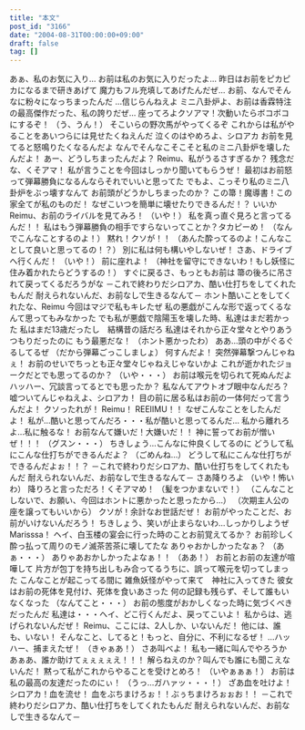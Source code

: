 ```yaml
---
title: "本文"
post_id: "3166"
date: "2004-08-31T00:00:00+09:00"
draft: false
tag: []
---
```



あぁ、私のお気に入り… お前は私のお気に入りだったよ… 昨日はお前をピカピカになるまで研きあげて 魔力もフル充填してあげたんだぜ… お前、なんでそんなに粉々になっちまったんだ …信じらんねえよ ミニ八卦炉よ、お前は香霖特注の最高傑作だった、私の誇りだぜ… 座ってろよクソアマ！次動いたらボコボコにするぞ！ （う、うん！） そこいらの野次馬がやってくるぞ これからは私がやることをあいつらには見せたくねえんだ 泣くのはやめろよ、シロアカ お前を見てると怒鳴りたくなるんだよ なんでそんなこそこそと私のミニ八卦炉を壊したんだよ！ あー、どうしちまったんだよ？ Reimu、私がうるさすぎるか？ 残念だな、くそアマ！ 私が言うことを今回はしっかり聞いてもらうぜ！ 最初はお前怒って弾幕勝負になるんならそれでいいと思ってた でもよ、こっそり私のミニ八卦炉をぶっ壊すなんて お前頭がどうかしちまったのか？ この箒！魔導書！この家全てが私のものだ！ なぜこいつを簡単に壊せたりできるんだ！？ いいか Reimu、お前のライバルを見てみろ！ （いや！） 私を真っ直ぐ見ろと言ってるんだ！！ 私はもう弾幕勝負の相手ですらないってことか？タカピーめ！ （なんでこんなことするのよ！） 黙れ！クソが！！ （あんた酔ってるのよ！こんなことして良いと思ってるの！？） 別に私は何も構いやしないぜ！ さあ、ドライブへ行くんだ！ （いや！） 前に座れよ！ （神社を留守にできないわ！もし妖怪に住み着かれたらどうするの！） すぐに戻るさ、もっともお前は 箒の後ろに吊されて戻ってくるだろうがな －これで終わりだシロアカ、酷い仕打ちをしてくれたもんだ 耐えられないんだ、お前なしで生きるなんて－ ホント酷いことをしてくれたな、Reimu 今回はマジで私もキレたぜ 私の悪戯がこんな形で返ってくるなんて思ってもみなかった でも私が悪戯で陰陽玉を壊した時、私達はまだ若かった 私はまだ13歳だったし　結構昔の話だろ 私達はそれから正々堂々とやりあうつもりだったのに もう最悪だな！ （ホント悪かったわ） ああ…頭の中がぐるぐるしてるぜ （だから弾幕ごっこしましょ） 何すんだよ！ 突然弾幕撃つんじゃねぇ！ お前のせいでちっとも正々堂々じゃねえじゃないかよ これが逝かれたジョークだとでも思ってるのか？ （いや・・・） お前は喉元を切られて死ぬんだよ ハッハー、冗談言ってるとでも思ったか？ 私なんてアウトオブ眼中なんだろ？ 嘘ついてんじゃねえよ、シロアカ！ 目の前に居る私はお前の一体何だって言うんだよ！ クソったれが！ Reimu！ REEIIMU！！ なぜこんなことをしたんだよ！ 私が…酷いと思ってんだろ・・・私が酷いと思ってるんだ… 私から離れろよ…私に触るな！ お前なんて嫌いだ！大嫌いだ！！ 神に誓ってお前が憎いぜ！！！ （グスン・・・） ちきしょう…こんなに仲良くしてるのに どうして私にこんな仕打ちができるんだよ？ （ごめんね…） どうして私にこんな仕打ちができるんだよぉ！！？ －これで終わりだシロアカ、酷い仕打ちをしてくれたもんだ 耐えられないんだ、お前なしで生きるなんて－ さあ降りろよ （いや！怖いわ） 降りろと言っただろ！くそアマめ！ （髪をつかまないで！） （こんなことしないで、お願い、今回はホントに悪かったと思ったから…） （次期主人公の座を譲ってもいいから） クソが！余計なお世話だぜ！ お前がやったことだ、お前がいけないんだろう！ ちきしょう、笑いが止まらないわ…しっかりしようぜMarisssa！ ヘイ、白玉楼の宴会に行った時のことお前覚えてるか？ お前珍しく酔っ払って周りのモノ滅茶苦茶に壊してたな ありゃおかしかったなぁ？ （あぁ・・・） ありゃあおかしかったよなぁ！！ （ああ！） お前とお前の友達が喧嘩して 片方が包丁を持ち出しもみ合ってるうちに、誤って喉元を切ってしまった こんなことが起こってる間に 雑魚妖怪がやって来て　神社に入ってきた 彼女はお前の死体を見付け、死体を食いあさった 何の記録も残らず、そして誰もいなくなった （なんてこと・・・） お前の態度がおかしくなった時に気づくべきだったんだ 私達は・・・ヘイ、どこ行くんだよ、戻ってこいよ！ 私からは、逃げられないんだぜ！ Reimu、ここには、2人しか、いないんだ！ 他には、誰も、いない！ そんなこと、してると！もっと、自分に、不利になるぜ！ …ハッハー、捕まえたぜ！ （きゃぁあ！） さあ叫べよ！ 私も一緒に叫んでやろうか あぁあ、誰か助けてぇぇぇぇえ！！！ 解らねえのか？叫んでも誰にも聞こえないんだ！ 黙って私がこれからやることを受けとめろ！ （いやぁぁぁ！） お前は私の最高の友達だったのにぃ！ （うっ…ガハァッ・・・！） ざあ血を吐けよ！シロアカ！血を流せ！ 血をぶちまけろぉ！！ぶぅちまけろぉぉお！！ －これで終わりだシロアカ、酷い仕打ちをしてくれたもんだ 耐えられないんだ、お前なしで生きるなんて－
